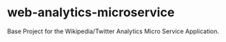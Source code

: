 # web-analytics-microservice
Base Project for the Wikipedia/Twitter Analytics Micro Service  Application.
